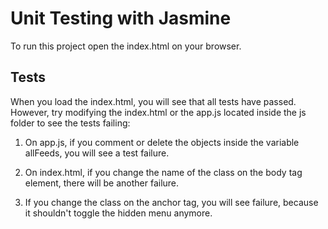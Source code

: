 # Unit Testing with Jasmine

To run this project open the index.html on your browser.

## Tests

When you load the index.html, you will see that all tests have passed. However, try modifying the index.html or the app.js located inside the js folder to see the tests failing:

1) On app.js, if you comment or delete the objects inside
the variable allFeeds, you will see a test failure.

2) On index.html, if you change the name of the class on the body tag element, there will be another failure.

3) If you change the class on the anchor tag, you will see failure,
because it shouldn't toggle the hidden menu anymore.
